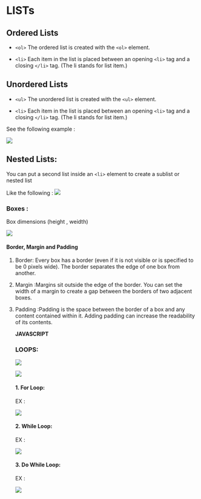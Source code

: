 # **LISTs**

## Ordered Lists

* `<ol>`
The ordered list is created with the `<ol>` element.

* `<li>`
Each item in the list is placed between an opening `<li>` tag and a closing `</li>` tag. (The li stands for list item.)



## Unordered Lists

* `<ul>`
The unordered list is created with the `<ul>` element.


* `<li>`
Each item in the list is placed between an opening `<li>` tag and a closing `</li>` tag. (The li stands for list item.)

See the following example :

![](https://i.ytimg.com/vi/5tJBpZjMAbw/maxresdefault.jpg)

## Nested Lists:

You can put a second list inside an `<li>` element to create a sublist or nested list

Like the following :
![](https://i.stack.imgur.com/rqAiC.jpg)



### Boxes :

Box dimensions (height , weidth)

![](https://s3.amazonaws.com/media.skillcrush.com/skillcrush/wp-content/uploads/2018/03/boxmodel.png)

#### Border, Margin and Padding 

1. Border: Every box has a border (even if it is not visible or is specified to be 0 pixels wide). The border separates
    the edge of one box from another.
    
2. Margin :Margins sit outside the edge of the border. You can set the width of a margin to create a gap between the    borders of two adjacent boxes.

3. Padding :Padding is the space between the border of a box and any content contained within it.
    Adding padding can increase the readability of its contents.



    **JAVASCRIPT**

    ### LOOPS:

    ![](https://www.javascripttutorial.net/wp-content/uploads/2020/01/JavaScript-for-Loop.png)

    ![](https://d2h0cx97tjks2p.cloudfront.net/blogs/wp-content/uploads/sites/2/2019/07/JavaScript-Loops.jpg)

    #### 1. For Loop:

    EX :
    
    ![](https://cdn.educba.com/academy/wp-content/uploads/2019/10/For-Loop-in-JavaScript.png)

   #### 2. While Loop:

    EX :
    
    ![](https://i.stack.imgur.com/Ovdg0.png)

    #### 3. Do While Loop:

    EX :
    
    ![](https://cdn.tutorialgateway.org/wp-content/uploads/JavaScript-Do-While-Loop-1.png)





